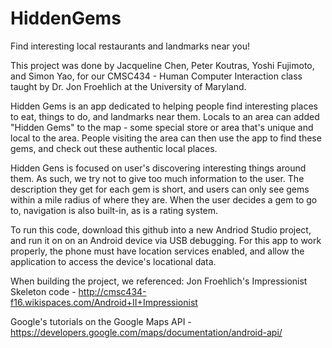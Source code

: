 # HiddenGems
Find interesting local restaurants and landmarks near you!

This project was done by Jacqueline Chen, Peter Koutras, Yoshi Fujimoto, and Simon Yao, for our CMSC434 - Human Computer Interaction
class taught by Dr. Jon Froehlich at the University of Maryland.

Hidden Gems is an app dedicated to helping people find interesting places to eat, things to do, and landmarks near them. Locals to an
area can added "Hidden Gems" to the map - some special store or area that's unique and local to the area. People visiting the area can
then use the app to find these gems, and check out these authentic local places.

Hidden Gens is focused on user's discovering interesting things around them. As such, we try not to give too much information to the user.
The description they get for each gem is short, and users can only see gems within a mile radius of where they are. When the user decides
a gem to go to, navigation is also built-in, as is a rating system.

To run this code, download this github into a new Andriod Studio project, and run it on on an Android device via USB debugging. For this
app to work properly, the phone must have location services enabled, and allow the application to access the device's locational data.

When building the project, we referenced:
Jon Froehlich's Impressionist Skeleton code - http://cmsc434-f16.wikispaces.com/Android+II+Impressionist

Google's tutorials on the Google Maps API - https://developers.google.com/maps/documentation/android-api/
